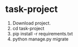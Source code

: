 # task-project

1. Download project.
2. cd task-project
3. pip install -r requirements.txt
4. python manage.py migrate
